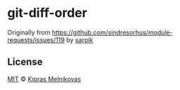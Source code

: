 # git-diff-order

Originally from https://github.com/sindresorhus/module-requests/issues/119 by [sarpik](https://github.com/sarpik)

## License

[MIT](./LICENSE) © [Kipras Melnikovas](https://github.com/sarpik)
